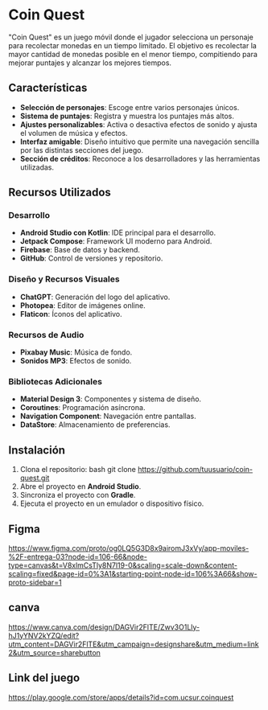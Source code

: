 # Coin Quest

"Coin Quest" es un juego móvil donde el jugador selecciona un personaje para recolectar monedas en un tiempo limitado. El objetivo es recolectar la mayor cantidad de monedas posible en el menor tiempo, compitiendo para mejorar puntajes y alcanzar los mejores tiempos.

## Características
- **Selección de personajes**: Escoge entre varios personajes únicos.
- **Sistema de puntajes**: Registra y muestra los puntajes más altos.
- **Ajustes personalizables**: Activa o desactiva efectos de sonido y ajusta el volumen de música y efectos.
- **Interfaz amigable**: Diseño intuitivo que permite una navegación sencilla por las distintas secciones del juego.
- **Sección de créditos**: Reconoce a los desarrolladores y las herramientas utilizadas.

## Recursos Utilizados

### Desarrollo
- **Android Studio con Kotlin**: IDE principal para el desarrollo.
- **Jetpack Compose**: Framework UI moderno para Android.
- **Firebase**: Base de datos y backend.
- **GitHub**: Control de versiones y repositorio.

### Diseño y Recursos Visuales
- **ChatGPT**: Generación del logo del aplicativo.
- **Photopea**: Editor de imágenes online.
- **Flaticon**: Íconos del aplicativo.

### Recursos de Audio
- **Pixabay Music**: Música de fondo.
- **Sonidos MP3**: Efectos de sonido.

### Bibliotecas Adicionales
- **Material Design 3**: Componentes y sistema de diseño.
- **Coroutines**: Programación asíncrona.
- **Navigation Component**: Navegación entre pantallas.
- **DataStore**: Almacenamiento de preferencias.

## Instalación
1. Clona el repositorio: 
   bash
   git clone https://github.com/tuusuario/coin-quest.git
2. Abre el proyecto en **Android Studio**.
3. Sincroniza el proyecto con **Gradle**.
4. Ejecuta el proyecto en un emulador o dispositivo físico.

## Figma
https://www.figma.com/proto/og0LQ5G3D8x9airomJ3xVy/app-moviles-%2F-entrega-03?node-id=106-66&node-type=canvas&t=V8xlmCsTly8N7l19-0&scaling=scale-down&content-scaling=fixed&page-id=0%3A1&starting-point-node-id=106%3A66&show-proto-sidebar=1

## canva
https://www.canva.com/design/DAGVir2FlTE/Zwv3O1Lly-hJ1yYNV2kYZQ/edit?utm_content=DAGVir2FlTE&utm_campaign=designshare&utm_medium=link2&utm_source=sharebutton

## Link del juego
https://play.google.com/store/apps/details?id=com.ucsur.coinquest 
